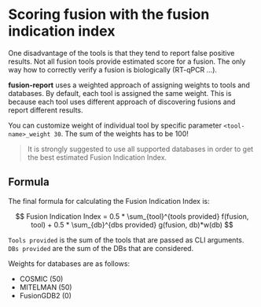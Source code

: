 # Scoring fusion with the fusion indication index

One disadvantage of the tools is that they tend to report false positive results. Not all fusion tools provide
estimated score for a fusion. The only way how to correctly verify a fusion is biologically (RT-qPCR …).

**fusion-report** uses a weighted approach of assigning weights to tools and databases. By default, each tool
is assigned the same weight. This is because each tool uses different approach of discovering fusions and
report different results.

You can customize weight of individual tool by specific parameter `<tool-name>_weight 30`.
The sum of the weights has to be 100!

> It is strongly suggested to use all supported databases in order to get the best estimated Fusion Indication Index.
>

## Formula

The final formula for calculating the Fusion Indication Index is:

$$
Fusion Indication Index = 0.5 * \sum_{tool}^{tools provided} f(fusion, tool) + 0.5 * \sum_{db}^{dbs provided} g(fusion, db)*w(db)
$$

`Tools provided` is the sum of the tools that are passed as CLI arguments. `DBs provided` are the sum of the DBs that are considered.

Weights for databases are as follows:

* COSMIC (50)
* MITELMAN (50)
* FusionGDB2 (0)